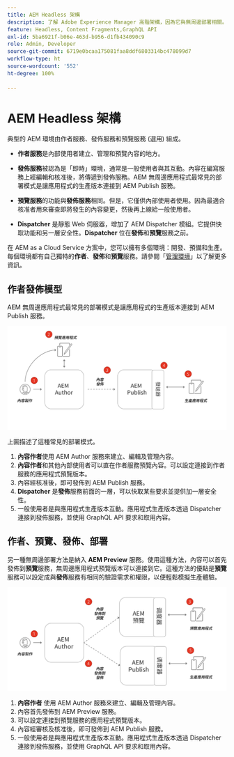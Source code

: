 ```yaml
---
title: AEM Headless 架構
description: 了解 Adobe Experience Manager 高階架構，因為它與無周邊部署相關。了解 AEM 作者、預覽和發佈服務的角色，以及無周邊應用程式的建議部署模式。
feature: Headless, Content Fragments,GraphQL API
exl-id: 5ba6921f-b06e-463d-b956-d1fb434090c9
role: Admin, Developer
source-git-commit: 6719e0bcaa175081faa8ddf6803314bc478099d7
workflow-type: ht
source-wordcount: '552'
ht-degree: 100%

---
```


# AEM Headless 架構

典型的 AEM 環境由作者服務、發佈服務和預覽服務 (選用) 組成。

* **作者服務**&#x200B;是內部使用者建立、管理和預覽內容的地方。

* **發佈服務**&#x200B;被認為是「即時」環境，通常是一般使用者與其互動。內容在編寫服務上經編輯和核准後，將傳遞到發佈服務。AEM 無周邊應用程式最常見的部署模式是讓應用程式的生產版本連接到 AEM Publish 服務。

* **預覽服務**&#x200B;的功能與&#x200B;**發佈服務**&#x200B;相同。但是，它僅供內部使用者使用。因為最適合核准者用來審查即將發生的內容變更，然後再上線給一般使用者。

* **Dispatcher** 是靜態 Web 伺服器，增加了 AEM Dispatcher 模組。它提供快取功能和另一層安全性。**Dispatcher** 位在&#x200B;**發佈**&#x200B;和&#x200B;**預覽**&#x200B;服務之前。

在 AEM as a Cloud Service 方案中，您可以擁有多個環境：開發、預備和生產。每個環境都有自己獨特的&#x200B;**作者**、**發佈**&#x200B;和&#x200B;**預覽**&#x200B;服務。請參閱「[管理環境](/help/implementing/cloud-manager/manage-environments.md)」以了解更多資訊。

## 作者發佈模型

AEM 無周邊應用程式最常見的部署模式是讓應用程式的生產版本連接到 AEM Publish 服務。

![作者發佈架構](assets/autho-publish-architecture-diagram.png)

上圖描述了這種常見的部署模式。

1. **內容作者**&#x200B;使用 AEM Author 服務來建立、編輯及管理內容。
1. **內容作者**&#x200B;和其他內部使用者可以直在作者服務預覽內容。可以設定連接到作者服務的應用程式預覽版本。
1. 內容經核准後，即可發佈到 AEM Publish 服務。
1. **Dispatcher** 是&#x200B;**發佈**&#x200B;服務前面的一層，可以快取某些要求並提供加一層安全性。
1. 一般使用者是與應用程式生產版本互動。應用程式生產版本透過 Dispatcher 連接到發佈服務，並使用 GraphQL API 要求和取用內容。

## 作者、預覽、發佈、部署

另一種無周邊部署方法是納入 **AEM Preview** 服務。使用這種方法，內容可以首先發佈到&#x200B;**預覽**&#x200B;服務，無周邊應用程式預覽版本可以連接到它。這種方法的優點是&#x200B;**預覽**&#x200B;服務可以設定成與&#x200B;**發佈**&#x200B;服務有相同的驗證需求和權限，以便輕鬆模擬生產體驗。

![作者、預覽和發佈架構](assets/author-preview-publish-architecture-diagram.png)

1. **內容作者** 使用 AEM Author 服務來建立、編輯及管理內容。
1. 內容首先發佈到 AEM Preview 服務。
1. 可以設定連接到預覽服務的應用程式預覽版本。
1. 內容經審核及核准後，即可發佈到 AEM Publish 服務。
1. 一般使用者是與應用程式生產版本互動。應用程式生產版本透過 Dispatcher 連接到發佈服務，並使用 GraphQL API 要求和取用內容。
